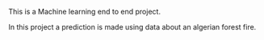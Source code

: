 This is a Machine learning end to end project.

In this project a prediction is made using data about an algerian forest fire.
